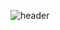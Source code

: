![header](https://capsule-render.vercel.app/api?type=slice&color=gradient&height=160&section=header&text=Hi!%20I'm%20bunju!&fontAlign=50&fontAlignY=70&fontSize=90&fontColor=000000)
